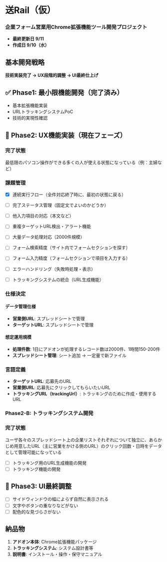 # 送Rail（仮）
### 企業フォーム営業用Chrome拡張機能ツール開発プロジェクト

- **最終更新日 9/11**
- **作成日 9/10（水）**

## 基本開発戦略
**技術実装完了 → UX段階的調整 → UI最終仕上げ**

## ✅ Phase1: 最小限機能開発（完了済み）
- 基本拡張機能実装
- URLトラッキングシステムPoC
- 技術的実現性確認

## 🔄 Phase2: UX機能実装（現在フェーズ）

### 完了状態
最低限のパソコン操作ができる多くの人が使える状態になっている（例：主婦など）

### 課題管理
- [x] 連続実行フロー（全件対応終了時に、最初の状態に戻る）
- [ ] 完了ステータス管理（固定文でよいのかどうか）
- [ ] 他入力項目の対応（本文など）
- [ ] 重複ターゲットURL検出・アラート機能
- [ ] 大量データ処理対応（2000件規模）
- [ ] フォーム検索精度（サイト内でフォームセクションを探す）
- [ ] フォーム入力精度（フォームセクションで項目を入力する）
- [ ] エラーハンドリング（失敗時処理・表示）
- [ ] トラッキングシステムの統合（URL生成機能）


### 仕様決定

#### データ管理仕様
- **営業側URL**: スプレッドシートで管理
- **ターゲットURL**: スプレッドシートで管理

#### 想定運用規模
- **処理件数**: 1日にアドオンが処理するレコード数は2000件、1時間150-200件
- **スプレッドシート管理**: シート追加 → 一定量で新ファイル

### 言語定義
- **ターゲットURL**: 応募先のURL
- **営業側URL**: 応募先にクリックしてもらいたいURL
- **トラッキングURL（trackingUrl）**: トラッキングのために作成・使用するURL



### Phase2-B: トラッキングシステム開発

### 完了状態
ユーザ各々のスプレッドシート上の企業リストそれぞれについて独立に、あらかじめ用意したURL（主に営業をかける側のURL）のクリック回数・日時をデータとして管理可能になっている

- [ ] トラッキング用のURL生成機能の開発
- [ ] トラッキング機能の開発

## 🔳 Phase3: UI最終調整
- [ ] サイドウィンドウの幅によらず自然に表示される
- [ ] 文字やボタンの重なりなどがない
- [ ] 配色的な見づらさがない

## 納品物
1. **アドオン本体**: Chrome拡張機能パッケージ
2. **トラッキングシステム**: システム設計書等
3. **説明書**: インストール・操作・保守マニュアル
